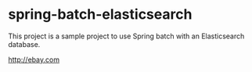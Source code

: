 # spring-batch-elasticsearch
This project is a sample project to use Spring batch with an Elasticsearch database.

http://ebаy.com
